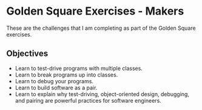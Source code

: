 # Golden Square Exercises - Makers

These are the challenges that I am completing as part of the Golden Square exercises.

## Objectives
- Learn to test-drive programs with multiple classes.
- Learn to break programs up into classes.
- Learn to debug your programs.
- Learn to build software as a pair.
- Learn to explain why test-driving, object-oriented design, debugging, and pairing are powerful practices for software engineers.
